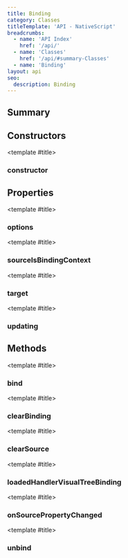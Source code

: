 ```yaml
---
title: Binding
category: Classes
titleTemplate: 'API - NativeScript'
breadcrumbs:
  - name: 'API Index'
    href: '/api/'
  - name: 'Classes'
    href: '/api/#summary-Classes'
  - name: 'Binding'
layout: api
seo:
  description: Binding
---
```


<!-- This page is auto generated, do not edit manually. -->
<!-- Run "yarn generate:api-docs" to regenerate -->

<script setup lang="ts">
  import { provide } from "vue";
  import API_DATA from "./Binding.data.json";
  
  provide('API_DATA', API_DATA);
</script>

<APIRefHierarchy v-once />

## <Heading ignore>Summary</Heading>

<APIRefSummary v-once />

## Constructors

<div class="">

<APIRef for="9017" v-once>

<template #title>

### constructor

</template>

</APIRef>

</div>

## Properties

<div class="">

<APIRef for="9029" v-once>

<template #title>

### options

</template>

</APIRef>

</div>

<div class="">

<APIRef for="9028" v-once>

<template #title>

### sourceIsBindingContext

</template>

</APIRef>

</div>

<div class="">

<APIRef for="9022" v-once>

<template #title>

### target

</template>

</APIRef>

</div>

<div class="">

<APIRef for="9027" v-once>

<template #title>

### updating

</template>

</APIRef>

</div>

## Methods

<div class="">

<APIRef for="9038" v-once>

<template #title>

### bind

</template>

</APIRef>

</div>

<div class="">

<APIRef for="9054" v-once>

<template #title>

### clearBinding

</template>

</APIRef>

</div>

<div class="">

<APIRef for="9034" v-once>

<template #title>

### clearSource

</template>

</APIRef>

</div>

<div class="">

<APIRef for="9031" v-once>

<template #title>

### loadedHandlerVisualTreeBinding

</template>

</APIRef>

</div>

<div class="">

<APIRef for="9049" v-once>

<template #title>

### onSourcePropertyChanged

</template>

</APIRef>

</div>

<div class="">

<APIRef for="9042" v-once>

<template #title>

### unbind

</template>

</APIRef>

</div>
